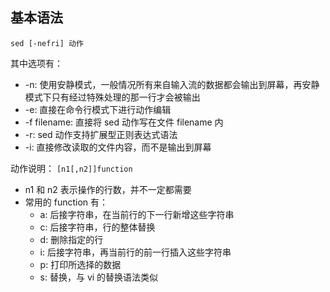 ## 基本语法

```
sed [-nefri] 动作
```

其中选项有：

* -n: 使用安静模式，一般情况所有来自输入流的数据都会输出到屏幕，再安静模式下只有经过特殊处理的那一行才会被输出
* -e: 直接在命令行模式下进行动作编辑
* -f filename: 直接将 sed 动作写在文件 filename 内
* -r: sed 动作支持扩展型正则表达式语法
* -i: 直接修改读取的文件内容，而不是输出到屏幕

动作说明： `[n1[,n2]]function`

* n1 和 n2 表示操作的行数，并不一定都需要
* 常用的 function 有：
    * a: 后接字符串，在当前行的下一行新增这些字符串
    * c: 后接字符串，行的整体替换
    * d: 删除指定的行
    * i: 后接字符串，再当前行的前一行插入这些字符串
    * p: 打印所选择的数据
    * s: 替换，与 vi 的替换语法类似


